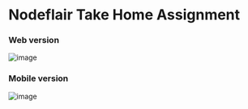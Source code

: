 # Nodeflair Take Home Assignment

### Web version
![image](https://github.com/geoklinglaw/Nodeflair-TakeHome/assets/72530233/b2873635-4ca8-40ed-9ab3-6cd30e195065)


### Mobile version
![image](https://github.com/geoklinglaw/Nodeflair-TakeHome/assets/72530233/26f7f2e6-8c48-45aa-9dc8-3781634c393c)

